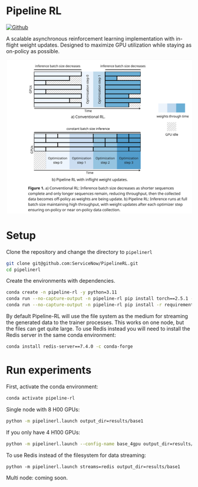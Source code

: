 Pipeline RL
=================

[![Github](https://img.shields.io/badge/Blog%20Post-000000)](https://huggingface.co/blog/ServiceNow/pipelinerl/)

A scalable asynchronous reinforcement learning implementation with in-flight weight updates. Designed to maximize GPU utilization while staying as on-policy as possible.

<p align="center">
    <img src="figure1.jpg" alt="Pipeline-RL Architecture" width="600">
</p>

# Setup

Clone the repository and change the directory to `pipelinerl`
```bash
git clone git@github.com:ServiceNow/PipelineRL.git
cd pipelinerl
```

Create the environments with dependencies.
```bash
conda create -n pipeline-rl -y python=3.11
conda run --no-capture-output -n pipeline-rl pip install torch==2.5.1 --index-url https://download.pytorch.org/whl/cu121 
conda run --no-capture-output -n pipeline-rl pip install -r requirements.txt --no-build-isolation
```

By default Pipeline-RL will use the file system as the medium for streaming the generated data to the trainer processes. This works on one node, but the files can get quite large. To use Redis instead you will need to install the Redis server in the same conda environment:
```bash
conda install redis-server==7.4.0 -c conda-forge 
```

# Run experiments

First, activate the conda environment:
```bash
conda activate pipeline-rl
```

Single node with 8 H00 GPUs:

```bash
python -m pipelinerl.launch output_dir=results/base1
```

If you only have 4 H100 GPUs:
```bash
python -m pipelinerl.launch --config-name base_4gpu output_dir=results/base1 
```

To use Redis instead of the filesystem for data streaming:
```
python -m pipelinerl.launch streams=redis output_dir=results/base1
```

Multi node: coming soon.